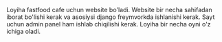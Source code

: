 Loyiha fastfood cafe uchun website bo'ladi.
Website bir necha sahifadan iborat bo'lishi kerak va asosiysi django freymvorkda ishlanishi kerak.
Sayt uchun admin panel ham ishlab chiqilishi kerak.
Loyiha bir necha oyni o'z ichiga oladi.
